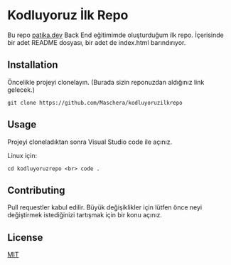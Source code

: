 # Kodluyoruz İlk Repo

Bu repo [patika.dev](https://patika.dev) Back End eğitimimde oluşturduğum ilk repo. İçerisinde bir adet README dosyası, bir adet de index.html barındırıyor.

## Installation

Öncelikle projeyi clonelayın. (Burada sizin reponuzdan aldığınız link gelecek.)

``
git clone https://github.com/Maschera/kodluyoruzilkrepo
``

## Usage

Projeyi cloneladıktan sonra Visual Studio code ile açınız.

Linux için:

``
cd kodluyoruzrepo
<br>
code .
``

## Contributing

Pull requestler kabul edilir. Büyük değişiklikler için lütfen önce neyi değiştirmek istediğinizi tartışmak için bir konu açınız.

## License

[MIT](https://choosealicense.com/)